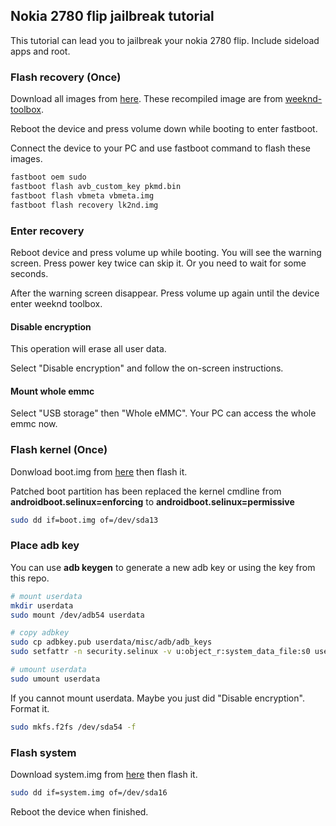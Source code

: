 ## Nokia 2780 flip jailbreak tutorial

This tutorial can lead you to jailbreak your nokia 2780 flip. Include sideload apps and root.

### Flash recovery (Once)

Download all images from [here](). These recompiled image are from [weeknd-toolbox](https://git.abscue.de/affe_null/weeknd-toolbox/).

Reboot the device and press volume down while booting to enter fastboot.

Connect the device to your PC and use fastboot command to flash these images.

```bash
fastboot oem sudo
fastboot flash avb_custom_key pkmd.bin
fastboot flash vbmeta vbmeta.img
fastboot flash recovery lk2nd.img
```

### Enter recovery

Reboot device and press volume up while booting. You will see the warning screen. Press power key twice can skip it. Or you need to wait for some seconds.

After the warning screen disappear. Press volume up again until the device enter weeknd toolbox.

#### Disable encryption

This operation will erase all user data.

Select "Disable encryption" and follow the on-screen instructions.

#### Mount whole emmc

Select "USB storage" then "Whole eMMC". Your PC can access the whole emmc now.

### Flash kernel (Once)

Donwload boot.img from [here]() then flash it.

Patched boot partition has been replaced the kernel cmdline from **androidboot.selinux=enforcing** to **androidboot.selinux=permissive**

```bash
sudo dd if=boot.img of=/dev/sda13
```

### Place adb key

You can use **adb keygen** to generate a new adb key or using the key from this repo.

```bash
# mount userdata
mkdir userdata
sudo mount /dev/adb54 userdata

# copy adbkey
sudo cp adbkey.pub userdata/misc/adb/adb_keys
sudo setfattr -n security.selinux -v u:object_r:system_data_file:s0 userdata/misc/adb/adb_keys

# umount userdata
sudo umount userdata
```

If you cannot mount userdata. Maybe you just did "Disable encryption". Format it.

```bash
sudo mkfs.f2fs /dev/sda54 -f
```

### Flash system

Download system.img from [here]() then flash it.

```bash
sudo dd if=system.img of=/dev/sda16
```

Reboot the device when finished.